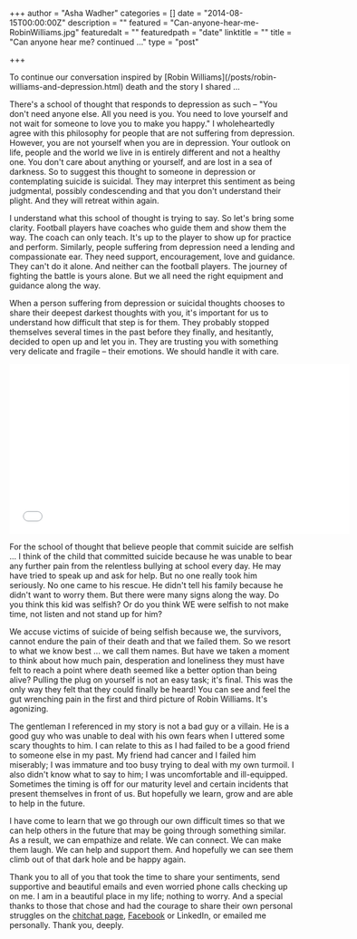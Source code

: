 +++
author = "Asha Wadher"
categories = []
date = "2014-08-15T00:00:00Z"
description = ""
featured = "Can-anyone-hear-me-RobinWilliams.jpg"
featuredalt = ""
featuredpath = "date"
linktitle = ""
title = "Can anyone hear me? continued ..."
type = "post"

+++
<p>To continue our conversation inspired by [Robin Williams](/posts/robin-williams-and-depression.html) death and the story I shared ...</p>


There's a school of thought that responds to depression as such – "You don't need anyone else. All you need is you. You need to love yourself and not wait for someone to love you to make you happy." I wholeheartedly agree with this philosophy for people that are not suffering from depression. However, you are not yourself when you are in depression. Your outlook on life, people and the world we live in is entirely different and not a healthy one. You don't care about anything or yourself, and are lost in a sea of darkness. So to suggest this thought to someone in depression or contemplating suicide is suicidal. They may interpret this sentiment as being judgmental, possibly condescending and that you don't understand their plight. And they will retreat within again.

I understand what this school of thought is trying to say. So let's bring some clarity. Football players have coaches who guide them and show them the way. The coach can only teach. It's up to the player to show up for practice and perform. Similarly, people suffering from depression need a lending and compassionate ear. They need support, encouragement, love and guidance. They can't do it alone. And neither can the football players. The journey of fighting the battle is yours alone. But we all need the right equipment and guidance along the way.

When a person suffering from depression or suicidal thoughts chooses to share their deepest darkest thoughts with you, it's important for us to understand how difficult that step is for them. They probably stopped themselves several times in the past before they finally, and hesitantly, decided to open up and let you in. They are trusting you with something very delicate and fragile – their emotions. We should handle it with care.

<iframe width="600" height="300" src="//www.cincopa.com/media-platform/iframe.aspx?fid=AEPA5zLW3AQQ" frameborder="0" allowfullscreen scrolling="no"></iframe><noscript></noscript>

For the school of thought that believe people that commit suicide are selfish ...
 I think of the child that committed suicide because he was unable to bear any further pain from the relentless bullying at school every day. He may have tried to speak up and ask for help. But no one really took him seriously. No one came to his rescue. He didn't tell his family because he didn't want to worry them. But there were many signs along the way. Do you think this kid was selfish? Or do you think WE were selfish to not make time, not listen and not stand up for him?

We accuse victims of suicide of being selfish because we, the survivors, cannot endure the pain of their death and that we failed them. So we resort to what we know best ...
 we call them names. But have we taken a moment to think about how much pain, desperation and loneliness they must have felt to reach a point where death seemed like a better option than being alive? Pulling the plug on yourself is not an easy task; it's final. This was the only way they felt that they could finally be heard! You can see and feel the gut wrenching pain in the first and third picture of Robin Williams. It's agonizing.

The gentleman I referenced in my story is not a bad guy or a villain. He is a good guy who was unable to deal with his own fears when I uttered some scary thoughts to him. I can relate to this as I had failed to be a good friend to someone else in my past. My friend had cancer and I failed him miserably; I was immature and too busy trying to deal with my own turmoil. I also didn't know what to say to him; I was uncomfortable and ill-equipped. Sometimes the timing is off for our maturity level and certain incidents that present themselves in front of us. But hopefully we learn, grow and are able to help in the future.

I have come to learn that we go through our own difficult times so that we can help others in the future that may be going through something similar. As a result, we can empathize and relate. We can connect. We can make them laugh. We can help and support them. And hopefully we can see them climb out of that dark hole and be happy again.

Thank you to all of you that took the time to share your sentiments, send supportive and beautiful emails and even worried phone calls checking up on me. I am in a beautiful place in my life; nothing to worry. And a special thanks to those that chose and had the courage to share their own personal struggles on the [chitchat page](/blog.html), <a href="https://www.facebook.com/twiztedmyrtle" target="_blank">Facebook</a> or LinkedIn, or emailed me personally. Thank you, deeply.
